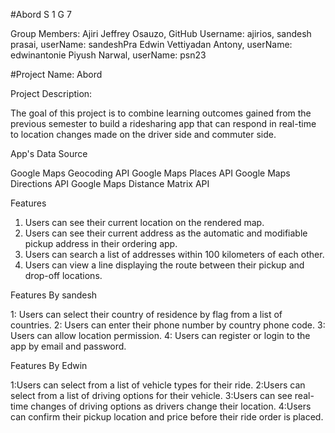 
#Abord
S 1 G 7

Group Members:
Ajiri Jeffrey Osauzo, GitHub Username: ajirios,
sandesh prasai, userName: sandeshPra
Edwin Vettiyadan Antony, userName: edwinantonie
Piyush Narwal, userName: psn23


#Project Name: Abord

Project Description:

The goal of this project is to combine learning outcomes gained from the previous semester to build a ridesharing app that can respond in real-time to location changes made on the driver side and commuter side.


App's Data Source

Google Maps Geocoding API
Google Maps Places API
Google Maps Directions API
Google Maps Distance Matrix API



Features


1. Users can see their current location on the rendered map.
2. Users can see their current address as the automatic and modifiable pickup address in their ordering app.
3. Users can search a list of addresses within 100 kilometers of each other.
4. Users can view a line displaying the route between their pickup and drop-off locations.

Features By sandesh


1: Users can select their country of residence by flag from a list of countries. 
2: Users can enter their phone number by country phone code.
3: Users can allow location permission.
4: Users can register or login to the app by email and password.

Features By Edwin

1:Users can select from a list of vehicle types for their ride. 
2:Users can select from a list of driving options for their vehicle.
3:Users can see real-time changes of driving options as drivers change their location. 
4:Users can confirm their pickup location and price before their ride order is placed.
